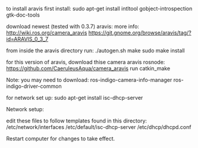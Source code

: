 to install aravis first install:
sudo apt-get install intltool gobject-introspection gtk-doc-tools

download newest (tested with 0.3.7) aravis: more info: http://wiki.ros.org/camera_aravis
https://git.gnome.org/browse/aravis/tag/?id=ARAVIS_0_3_7

from inside the aravis directory run:
./autogen.sh
make
sudo make install

for this version of aravis, download thise camera aravis rosnode:
https://github.com/CaeruleusAqua/camera_aravis
run catkin_make

Note: you may need to download:
ros-indigo-camera-info-manager
ros-indigo-driver-common



for network set up:
sudo apt-get install isc-dhcp-server

Network setup:

edit these files to follow templates found in this directory:
/etc/network/interfaces
/etc/default/isc-dhcp-server
/etc/dhcp/dhcpd.conf

Restart computer for changes to take effect.


